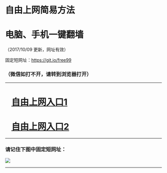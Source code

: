 ﻿# 自由上网简易方法

# 电脑、手机一键翻墙

（2017/10/09 更新，网址有效）

固定短网址：https://git.io/free99

### （微信如打不开，请转到浏览器打开）


***





# &nbsp;&nbsp; <a href="http://ft545828594.fwq-tz-1001.info/fwqtz01.html?t=10090015265 " target="_blank">自由上网入口1</a>
# &nbsp;&nbsp; <a href="http://ft295246864.fwq-tz-1002.info/fwqtz02.html?t=100900123323 " target="_blank">自由上网入口2</a>
***

### 请记住下图中固定短网址：

<img src="https://s3-us-west-2.amazonaws.com/fwq-1001/yjfq-20170905okok.png" /> 


***

